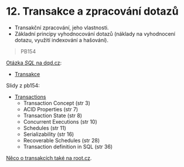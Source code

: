 # 12. Transakce a zpracování dotazů

* Transakční zpracování, jeho vlastnosti.
* Základní principy vyhodnocování dotazů \(náklady na vyhodnocení dotazu, využití indexování a hašování\).

> PB154

[Otázka _SQL_ na  dqd.cz](statnice.dqd.cz/home:prog:ap10):

* [Transakce](statnice.dqd.cz/home:prog:ap10#transakce)

Slidy z pb154:

* [Transactions](https://is.muni.cz/auth/el/1433/podzim2014/PB154/um/12-ch14-transactions.pdf)
  * Transaction Concept \(str 3\)
  * ACID Properties \(str 7\)
  * Transaction State \(str 8\)
  * Concurrent Executions \(str 10\)
  * Schedules \(str 11\)
  * Serializability \(str 16\)
  * Recoverable Schedules \(str 28\)
  * Transaction definition in SQL \(str 36\)

[Něco o transakcích také na root.cz](https://www.root.cz/clanky/transakce-a-izolace-transakci-v-databazich/).

